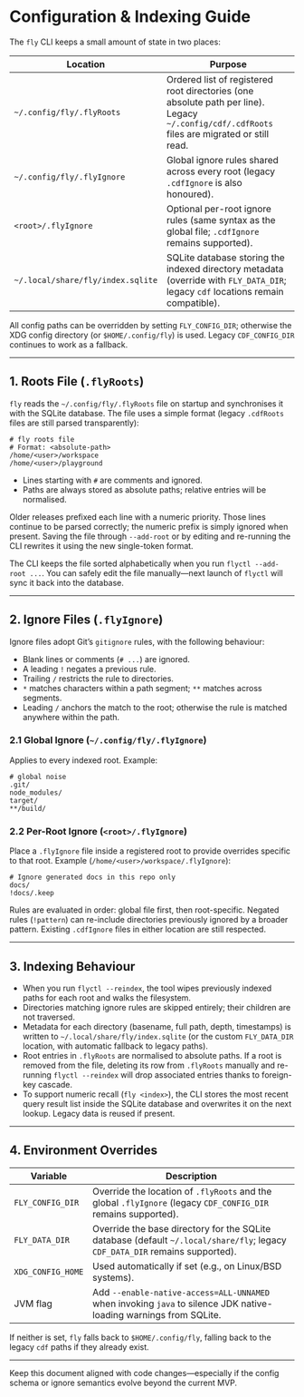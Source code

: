 # Configuration & Indexing Guide

The `fly` CLI keeps a small amount of state in two places:

| Location | Purpose |
|----------|---------|
| `~/.config/fly/.flyRoots` | Ordered list of registered root directories (one absolute path per line). Legacy `~/.config/cdf/.cdfRoots` files are migrated or still read. |
| `~/.config/fly/.flyIgnore` | Global ignore rules shared across every root (legacy `.cdfIgnore` is also honoured). |
| `<root>/.flyIgnore` | Optional per-root ignore rules (same syntax as the global file; `.cdfIgnore` remains supported). |
| `~/.local/share/fly/index.sqlite` | SQLite database storing the indexed directory metadata (override with `FLY_DATA_DIR`; legacy `cdf` locations remain compatible). |

All config paths can be overridden by setting `FLY_CONFIG_DIR`; otherwise the XDG config directory (or `$HOME/.config/fly`) is used. Legacy `CDF_CONFIG_DIR` continues to work as a fallback.

---

## 1. Roots File (`.flyRoots`)

`fly` reads the `~/.config/fly/.flyRoots` file on startup and synchronises it with the SQLite database. The file uses a simple format (legacy `.cdfRoots` files are still parsed transparently):

```
# fly roots file
# Format: <absolute-path>
/home/<user>/workspace
/home/<user>/playground
```

- Lines starting with `#` are comments and ignored.
- Paths are always stored as absolute paths; relative entries will be normalised.

Older releases prefixed each line with a numeric priority. Those lines continue to be parsed correctly; the numeric prefix is simply ignored when present. Saving the file through `--add-root` or by editing and re-running the CLI rewrites it using the new single-token format.

The CLI keeps the file sorted alphabetically when you run `flyctl --add-root ...`. You can safely edit the file manually—next launch of `flyctl` will sync it back into the database.

---

## 2. Ignore Files (`.flyIgnore`)

Ignore files adopt Git’s `gitignore` rules, with the following behaviour:

- Blank lines or comments (`# ...`) are ignored.
- A leading `!` negates a previous rule.
- Trailing `/` restricts the rule to directories.
- `*` matches characters within a path segment; `**` matches across segments.
- Leading `/` anchors the match to the root; otherwise the rule is matched anywhere within the path.

### 2.1 Global Ignore (`~/.config/fly/.flyIgnore`)

Applies to every indexed root. Example:

```
# global noise
.git/
node_modules/
target/
**/build/
```

### 2.2 Per-Root Ignore (`<root>/.flyIgnore`)

Place a `.flyIgnore` file inside a registered root to provide overrides specific to that root. Example (`/home/<user>/workspace/.flyIgnore`):

```
# Ignore generated docs in this repo only
docs/
!docs/.keep
```

Rules are evaluated in order: global file first, then root-specific. Negated rules (`!pattern`) can re-include directories previously ignored by a broader pattern. Existing `.cdfIgnore` files in either location are still respected.

---

## 3. Indexing Behaviour

- When you run `flyctl --reindex`, the tool wipes previously indexed paths for each root and walks the filesystem.
- Directories matching ignore rules are skipped entirely; their children are not traversed.
- Metadata for each directory (basename, full path, depth, timestamps) is written to `~/.local/share/fly/index.sqlite` (or the custom `FLY_DATA_DIR` location, with automatic fallback to legacy paths).
- Root entries in `.flyRoots` are normalised to absolute paths. If a root is removed from the file, deleting its row from `.flyRoots` manually and re-running `flyctl --reindex` will drop associated entries thanks to foreign-key cascade.
- To support numeric recall (`fly <index>`), the CLI stores the most recent query result list inside the SQLite database and overwrites it on the next lookup. Legacy data is reused if present.

---

## 4. Environment Overrides

| Variable | Description |
|----------|-------------|
| `FLY_CONFIG_DIR` | Override the location of `.flyRoots` and the global `.flyIgnore` (legacy `CDF_CONFIG_DIR` remains supported). |
| `FLY_DATA_DIR` | Override the base directory for the SQLite database (default `~/.local/share/fly`; legacy `CDF_DATA_DIR` remains supported). |
| `XDG_CONFIG_HOME` | Used automatically if set (e.g., on Linux/BSD systems). |
| JVM flag | Add `--enable-native-access=ALL-UNNAMED` when invoking `java` to silence JDK native-loading warnings from SQLite. |

If neither is set, `fly` falls back to `$HOME/.config/fly`, falling back to the legacy `cdf` paths if they already exist.

---

Keep this document aligned with code changes—especially if the config schema or ignore semantics evolve beyond the current MVP.
